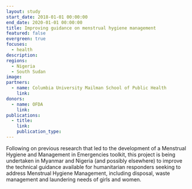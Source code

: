 ```yaml
---
layout: study
start_date: 2018-01-01 00:00:00
end_date: 2020-01-01 00:00:00
title: Improving guidance on menstrual hygiene management
featured: false
evergreen: true
focuses:
  - health
description:
regions:
  - Nigeria
  - South Sudan
image:
partners:
  - name: Columbia University Mailman School of Public Health
    link:
donors:
  - name: OFDA
    link:
publications:
  - title:
    link:
    publication_type:
---
```


Following on previous research that led to the development of a Menstrual Hygiene and Management in Emergencies toolkit, this project is being undertaken in Myanmar and Nigeria (and possibly elsewhere) to improve the technical guidance available for humanitarian responders seeking to address Menstrual Hygiene Management, including disposal, waste management and laundering needs of girls and women.
